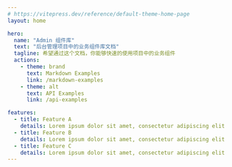 ```yaml
---
# https://vitepress.dev/reference/default-theme-home-page
layout: home

hero:
  name: "Admin 组件库"
  text: "后台管理项目中的业务组件库文档"
  tagline: 希望通过这个文档，你能够快速的使用项目中的业务组件
  actions:
    - theme: brand
      text: Markdown Examples
      link: /markdown-examples
    - theme: alt
      text: API Examples
      link: /api-examples

features:
  - title: Feature A
    details: Lorem ipsum dolor sit amet, consectetur adipiscing elit
  - title: Feature B
    details: Lorem ipsum dolor sit amet, consectetur adipiscing elit
  - title: Feature C
    details: Lorem ipsum dolor sit amet, consectetur adipiscing elit
---
```



